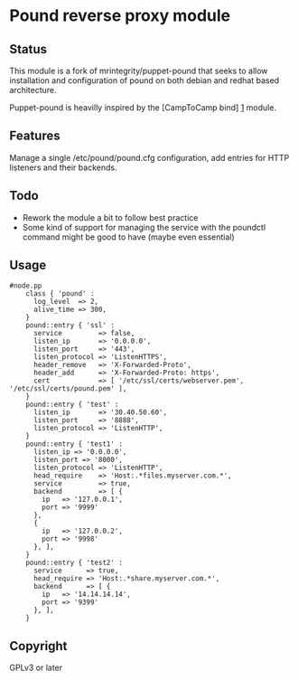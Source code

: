 Pound reverse proxy module
==========================

Status
------
This module is a fork of mrintegrity/puppet-pound that seeks to allow installation and configuration of pound on both debian and redhat based architecture.

Puppet-pound is heavilly inspired by the [CampToCamp bind] [1] module.

Features
--------
Manage a single /etc/pound/pound.cfg configuration, add entries for HTTP listeners and their backends.

Todo
----
* Rework the module a bit to follow best practice
* Some kind of support for managing the service with the poundctl command might be good to have (maybe even essential)

Usage
-----
``` puppet
#node.pp
    class { 'pound' :
      log_level  => 2,
      alive_time => 300,
    }
    pound::entry { 'ssl' :
      service         => false,
      listen_ip       => '0.0.0.0',
      listen_port     => '443',
      listen_protocol => 'ListenHTTPS',
      header_remove   => 'X-Forwarded-Proto',
      header_add      => 'X-Forwarded-Proto: https',
      cert            => [ '/etc/ssl/certs/webserver.pem', '/etc/ssl/certs/pound.pem' ],
    }
    pound::entry { 'test' :
      listen_ip       => '30.40.50.60',
      listen_port     => '8888',
      listen_protocol => 'ListenHTTP',
    }
    pound::entry { 'test1' :
      listen_ip => '0.0.0.0',
      listen_port => '8000',
      listen_protocol => 'ListenHTTP',
      head_require    => 'Host:.*files.myserver.com.*',
      service         => true,
      backend         => [ {
        ip   => '127.0.0.1',
        port => '9999'
      },
      {
        ip   => '127.0.0.2',
        port => '9998'
      }, ],
    }
    pound::entry { 'test2' :
      service      => true,
      head_require => 'Host:.*share.myserver.com.*',
      backend      => [ {
        ip   => '14.14.14.14',
        port => '9399'
      }, ],
    }
```
Copyright
---------
GPLv3 or later

[1]: https://github.com/camptocamp/puppet-bind        "CampToCamp Bind"
